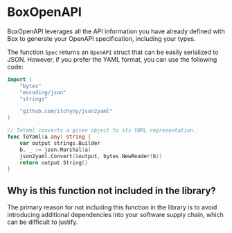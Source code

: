 # BoxOpenAPI

BoxOpenAPI leverages all the API information you have already defined with Box
to generate your OpenAPI specification, including your types.

The function `Spec` returns an `OpenAPI` struct that can be easily serialized to
JSON. However, if you prefer the YAML format, you can use the following code:

```go
import (
	"bytes"
	"encoding/json"
	"strings"

	"github.com/itchyny/json2yaml"
)

// ToYaml converts a given object to its YAML representation.
func ToYaml(a any) string {
	var output strings.Builder
	b, _ := json.Marshal(a)
	json2yaml.Convert(&output, bytes.NewReader(b))
	return output.String()
}
```

## Why is this function not included in the library?

The primary reason for not including this function in the library is to avoid
introducing additional dependencies into your software supply chain, which can
be difficult to justify.
